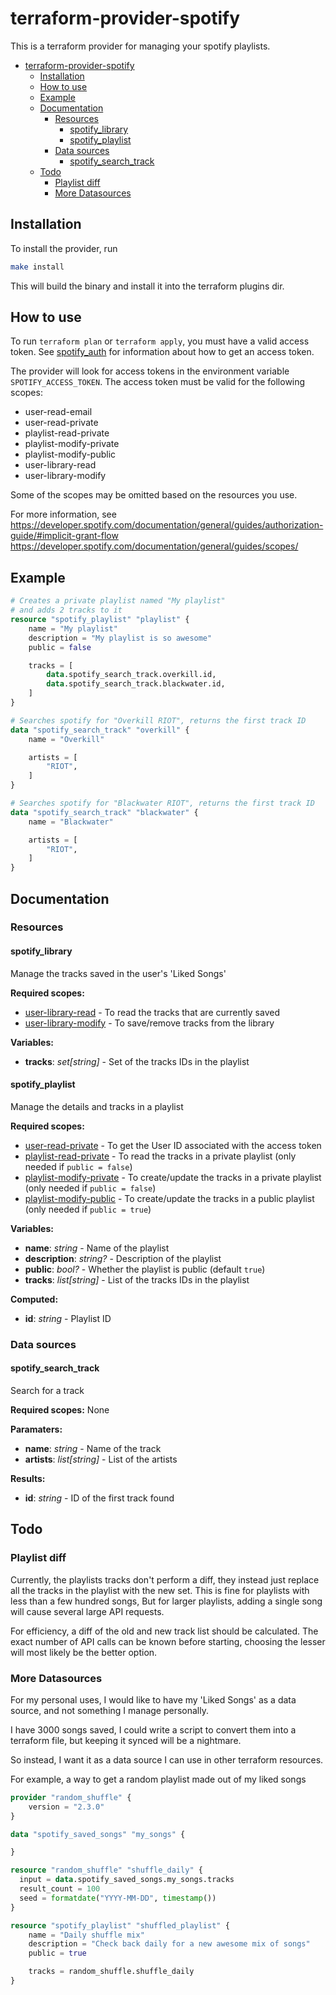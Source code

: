 # terraform-provider-spotify

This is a terraform provider for managing your spotify playlists.
- [terraform-provider-spotify](#terraform-provider-spotify)
  - [Installation](#installation)
  - [How to use](#how-to-use)
  - [Example](#example)
  - [Documentation](#documentation)
    - [Resources](#resources)
      - [spotify_library](#spotify_library)
      - [spotify_playlist](#spotify_playlist)
    - [Data sources](#data-sources)
      - [spotify_search_track](#spotify_search_track)
  - [Todo](#todo)
    - [Playlist diff](#playlist-diff)
    - [More Datasources](#more-datasources)

## Installation

To install the provider, run
```sh
make install
```
This will build the binary and install it into the terraform plugins dir.

## How to use

To run `terraform plan` or `terraform apply`, you must have a valid access token.
See [spotify_auth](/spotify_auth) for information about how to get an access token.

The provider will look for access tokens in the environment variable `SPOTIFY_ACCESS_TOKEN`.
The access token must be valid for the following scopes:
*   user-read-email
*   user-read-private
*   playlist-read-private
*   playlist-modify-private
*   playlist-modify-public
*   user-library-read
*   user-library-modify

Some of the scopes may be omitted based on the resources you use.

For more information, see
https://developer.spotify.com/documentation/general/guides/authorization-guide/#implicit-grant-flow
https://developer.spotify.com/documentation/general/guides/scopes/

## Example

```tf
# Creates a private playlist named "My playlist"
# and adds 2 tracks to it
resource "spotify_playlist" "playlist" {
    name = "My playlist"
    description = "My playlist is so awesome"
    public = false

    tracks = [
        data.spotify_search_track.overkill.id,
        data.spotify_search_track.blackwater.id,
    ]
}

# Searches spotify for "Overkill RIOT", returns the first track ID
data "spotify_search_track" "overkill" {
    name = "Overkill"

    artists = [
        "RIOT",
    ]
}

# Searches spotify for "Blackwater RIOT", returns the first track ID
data "spotify_search_track" "blackwater" {
    name = "Blackwater"

    artists = [
        "RIOT",
    ]
}
```

## Documentation

### Resources

#### spotify_library

Manage the tracks saved in the user's 'Liked Songs'

**Required scopes:**
*   [user-library-read](https://developer.spotify.com/documentation/general/guides/scopes/#user-library-read) - To read the tracks that are currently saved
*   [user-library-modify](https://developer.spotify.com/documentation/general/guides/scopes/#user-library-modify) - To save/remove tracks from the library

**Variables:**
*   **tracks**: *set[string]* - Set of the tracks IDs in the playlist

#### spotify_playlist

Manage the details and tracks in a playlist

**Required scopes:**
*   [user-read-private](https://developer.spotify.com/documentation/general/guides/scopes/#user-read-private) - To get the User ID associated with the access token
*   [playlist-read-private](https://developer.spotify.com/documentation/general/guides/scopes/#playlist-read-private) - To read the tracks in a private playlist (only needed if `public = false`)
*   [playlist-modify-private](https://developer.spotify.com/documentation/general/guides/scopes/#playlist-modify-private) - To create/update the tracks in a private playlist (only needed if `public = false`)
*   [playlist-modify-public](https://developer.spotify.com/documentation/general/guides/scopes/#playlist-modify-public) - To create/update the tracks in a public playlist (only needed if `public = true`)

**Variables:**
*   **name**: *string* - Name of the playlist
*   **description**: *string?* - Description of the playlist
*   **public**: *bool?* - Whether the playlist is public (default `true`)
*   **tracks**: *list[string]* - List of the tracks IDs in the playlist

**Computed:**
*   **id**: *string* - Playlist ID

### Data sources

#### spotify_search_track

Search for a track

**Required scopes:**
None

**Paramaters:**
*   **name**: *string* - Name of the track
*   **artists**: *list[string]* - List of the artists

**Results:**
*   **id**: *string* - ID of the first track found


## Todo

### Playlist diff
Currently, the playlists tracks don't perform a diff,
they instead just replace all the tracks in the playlist with the new set.
This is fine for playlists with less than a few hundred songs,
But for larger playlists, adding a single song will cause several large API requests.

For efficiency, a diff of the old and new track list should be calculated.
The exact number of API calls can be known before starting,
choosing the lesser will most likely be the better option.

### More Datasources
For my personal uses, I would like to have my 'Liked Songs' as a data source,
and not something I manage personally.

I have 3000 songs saved,
I could write a script to convert them into a terraform file,
but keeping it synced will be a nightmare.

So instead, I want it as a data source I can use in other terraform resources.

For example, a way to get a random playlist made out of my liked songs

```tf
provider "random_shuffle" {
    version = "2.3.0"
}

data "spotify_saved_songs" "my_songs" {

}

resource "random_shuffle" "shuffle_daily" {
  input = data.spotify_saved_songs.my_songs.tracks
  result_count = 100
  seed = formatdate("YYYY-MM-DD", timestamp())
}

resource "spotify_playlist" "shuffled_playlist" {
    name = "Daily shuffle mix"
    description = "Check back daily for a new awesome mix of songs"
    public = true

    tracks = random_shuffle.shuffle_daily
}
```
